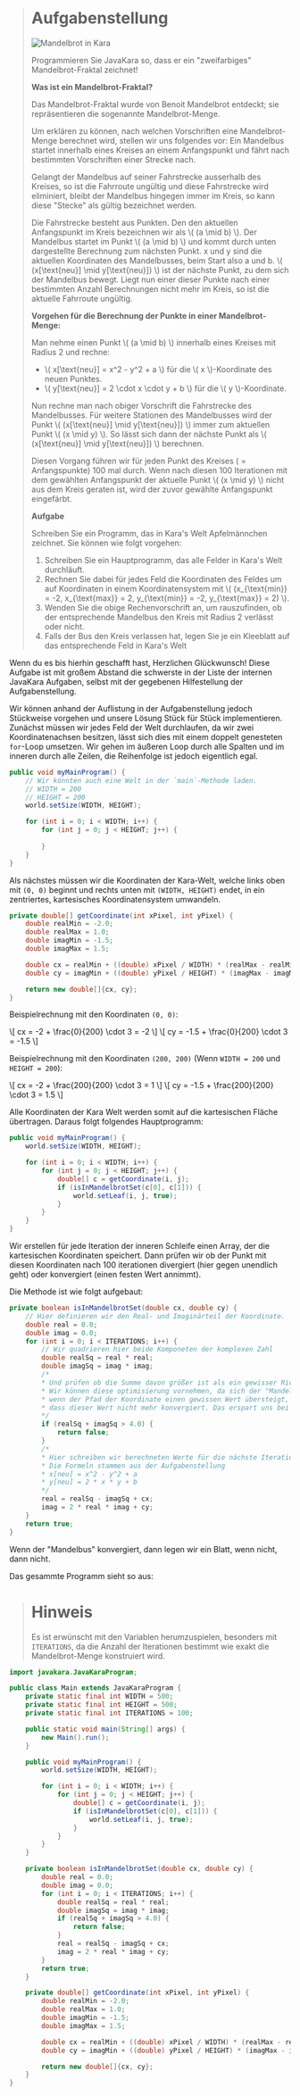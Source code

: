 > # Aufgabenstellung
>
> ![Mandelbrot in Kara](./img/Mandelbrot.png)
>
> Programmieren Sie JavaKara so, dass er ein "zweifarbiges" Mandelbrot-Fraktal zeichnet!
> 
> **Was ist ein Mandelbrot-Fraktal?**
>
> Das Mandelbrot-Fraktal wurde von Benoit Mandelbrot entdeckt; sie repräsentieren die sogenannte Mandelbrot-Menge.
>
> Um erklären zu können, nach welchen Vorschriften eine Mandelbrot-Menge berechnet wird,
> stellen wir uns folgendes vor: 
> Ein Mandelbus startet innerhalb eines Kreises an einem Anfangspunkt und fährt nach bestimmten Vorschriften einer Strecke nach.
>
> Gelangt der Mandelbus auf seiner Fahrstrecke ausserhalb des Kreises,
> so ist die Fahrroute ungültig und diese Fahrstrecke wird eliminiert,
> bleibt der Mandelbus hingegen immer im Kreis, so kann diese "Stecke" als gültig bezeichnet werden.
>
> Die Fahrstrecke besteht aus Punkten.
> Den den aktuellen Anfangspunkt im Kreis bezeichnen wir als \\( (a \mid b) \\).
> Der Mandelbus startet im Punkt \\( (a \mid b) \\) und kommt durch unten dargestellte Berechnung zum nächsten Punkt.
> x und y sind die aktuellen Koordinaten des Mandelbusses, beim Start also a und b.
> \\( (x[\text{neu}] \mid y[\text{neu}]) \\) ist der nächste Punkt, zu dem sich der Mandelbus bewegt.
> Liegt nun einer dieser Punkte nach einer bestimmten Anzahl Berechnungen nicht mehr im Kreis,
> so ist die aktuelle Fahrroute ungültig.
> 
> **Vorgehen für die Berechnung der Punkte in einer Mandelbrot-Menge:**
> 
> Man nehme einen Punkt \\( (a \mid b) \\) innerhalb eines Kreises mit Radius 2 und rechne:
> - \\( x[\text{neu}] = x^2 - y^2 + a \\) für die \\( x \\)-Koordinate des neuen Punktes.
> - \\( y[\text{neu}] = 2 \cdot x \cdot y + b \\) für die \\( y \\)-Koordinate.
> 
> Nun rechne man nach obiger Vorschrift die Fahrstrecke des Mandelbusses.
> Für weitere Stationen des Mandelbusses wird der Punkt \\( (x[\text{neu}] \mid y[\text{neu}]) \\) immer zum aktuellen Punkt \\( (x \mid y) \\).
> So lässt sich dann der nächste Punkt als \\( (x[\text{neu}] \mid y[\text{neu}]) \\) berechnen.
> 
> Diesen Vorgang führen wir für jeden Punkt des Kreises ( = Anfangspunkte) 100 mal durch.
> Wenn nach diesen 100 Iterationen mit dem gewählten Anfangspunkt der aktuelle Punkt \\( (x \mid y) \\)
> nicht aus dem Kreis geraten ist, wird der zuvor gewählte Anfangspunkt eingefärbt.
>
> **Aufgabe**
>
> Schreiben Sie ein Programm, das in Kara's Welt Apfelmännchen zeichnet. Sie können wie folgt vorgehen:
> 1. Schreiben Sie ein Hauptprogramm, das alle Felder in Kara's Welt durchläuft.
> 2. Rechnen Sie dabei für jedes Feld die Koordinaten des Feldes um auf Koordinaten in einem Koordinatensystem mit \\( (x_{\text{min}} = -2, x_{\text{max}} = 2, y_{\text{min}} = -2, y_{\text{max}} = 2) \\).
> 3. Wenden Sie die obige Rechenvorschrift an, um rauszufinden, ob der entsprechende Mandelbus den Kreis mit Radius 2 verlässt oder nicht.
> 4. Falls der Bus den Kreis verlassen hat, legen Sie je ein Kleeblatt auf das entsprechende Feld in Kara's Welt
>

Wenn du es bis hierhin geschafft hast, Herzlichen Glückwunsch! Diese Aufgabe ist mit großem Abstand die schwerste in der Liste der internen JavaKara Aufgaben, selbst mit der gegebenen Hilfestellung der Aufgabenstellung.

Wir können anhand der Auflistung in der Aufgabenstellung jedoch Stückweise vorgehen und unsere Lösung Stück für Stück implementieren. Zunächst müssen wir jedes Feld der Welt durchlaufen, da wir zwei Koordinatenachsen besitzen, lässt sich dies mit einem doppelt genesteten `for`-Loop umsetzen. Wir gehen im äußeren Loop durch alle Spalten und im inneren durch alle Zeilen, die Reihenfolge ist jedoch eigentlich egal.

```Java
public void myMainProgram() {
    // Wir könnten auch eine Welt in der `main`-Methode laden.
    // WIDTH = 200
    // HEIGHT = 200
    world.setSize(WIDTH, HEIGHT);

    for (int i = 0; i < WIDTH; i++) {
        for (int j = 0; j < HEIGHT; j++) {
            
        }
    }
}
```

Als nächstes müssen wir die Koordinaten der Kara-Welt, welche links oben mit `(0, 0)` beginnt und rechts unten mit `(WIDTH, HEIGHT)` endet, in ein zentriertes, kartesisches Koordinatensystem umwandeln.

```Java
private double[] getCoordinate(int xPixel, int yPixel) {
    double realMin = -2.0;
    double realMax = 1.0;
    double imagMin = -1.5;
    double imagMax = 1.5;

    double cx = realMin + ((double) xPixel / WIDTH) * (realMax - realMin);
    double cy = imagMin + ((double) yPixel / HEIGHT) * (imagMax - imagMin);

    return new double[]{cx, cy};
}
```

Beispielrechnung mit den Koordinaten `(0, 0)`:

\\[ cx = -2 + \frac{0}{200} \cdot 3 = -2 \\]
\\[ cy = -1.5 + \frac{0}{200} \cdot 3 = -1.5 \\]

Beispielrechnung mit den Koordinaten `(200, 200)` (Wenn `WIDTH = 200` und `HEIGHT = 200`):

\\[ cx = -2 + \frac{200}{200} \cdot 3 = 1 \\]
\\[ cy = -1.5 + \frac{200}{200} \cdot 3 = 1.5 \\]

Alle Koordinaten der Kara Welt werden somit auf die kartesischen Fläche übertragen. Daraus folgt folgendes Hauptprogramm:

```Java
public void myMainProgram() {
    world.setSize(WIDTH, HEIGHT);

    for (int i = 0; i < WIDTH; i++) {
        for (int j = 0; j < HEIGHT; j++) {
            double[] c = getCoordinate(i, j);
            if (isInMandelbrotSet(c[0], c[1])) {
                world.setLeaf(i, j, true);
            }
        }
    }
}
```

Wir erstellen für jede Iteration der inneren Schleife einen Array, der die kartesischen Koordinaten speichert. Dann prüfen wir ob der Punkt mit diesen Koordinaten nach 100 iterationen divergiert (hier gegen unendlich geht) oder konvergiert (einen festen Wert annimmt).

Die Methode ist wie folgt aufgebaut:

```Java
private boolean isInMandelbrotSet(double cx, double cy) {
    // Hier definieren wir den Real- und Imaginärteil der Koordinate.
    double real = 0.0;
    double imag = 0.0;
    for (int i = 0; i < ITERATIONS; i++) {
        // Wir quadrieren hier beide Komponeten der komplexen Zahl
        double realSq = real * real;
        double imagSq = imag * imag;
        /*
        * Und prüfen ob die Summe davon größer ist als ein gewisser Richtwert (hier 4.0).
        * Wir können diese optimisierung vornehmen, da sich der "Mandelbus" spiralförmig bildet und 
        * wenn der Pfad der Koordinate einen gewissen Wert übersteigt, lässt sich mit sicherheit sagen,
        * dass dieser Wert nicht mehr konvergiert. Das erspart uns bei der Berechnung sehr viele Iterationen.
        */
        if (realSq + imagSq > 4.0) {
            return false;
        }
        /*
        * Hier schreiben wir berechneten Werte für die nächste Iteration auf die alten Variablen.
        * Die Formeln stammen aus der Aufgabenstellung
        * x[neu] = x^2 - y^2 + a
        * y[neu] = 2 * x * y + b
        */
        real = realSq - imagSq + cx;
        imag = 2 * real * imag + cy;
    }
    return true;
}
```

Wenn der "Mandelbus" konvergiert, dann legen wir ein Blatt, wenn nicht, dann nicht.

Das gesammte Programm sieht so aus:

> # Hinweis
>
> Es ist erwünscht mit den Variablen herumzuspielen,
> besonders mit `ITERATIONS`, da die Anzahl der Iterationen bestimmt wie exakt die Mandelbrot-Menge konstruiert wird.

```Java
import javakara.JavaKaraProgram;

public class Main extends JavaKaraProgram {
    private static final int WIDTH = 500;
    private static final int HEIGHT = 500;
    private static final int ITERATIONS = 100;

    public static void main(String[] args) {
        new Main().run();
    }

    public void myMainProgram() {
        world.setSize(WIDTH, HEIGHT);

        for (int i = 0; i < WIDTH; i++) {
            for (int j = 0; j < HEIGHT; j++) {
                double[] c = getCoordinate(i, j);
                if (isInMandelbrotSet(c[0], c[1])) {
                    world.setLeaf(i, j, true);
                }
            }
        }
    }

    private boolean isInMandelbrotSet(double cx, double cy) {
        double real = 0.0;
        double imag = 0.0;
        for (int i = 0; i < ITERATIONS; i++) {
            double realSq = real * real;
            double imagSq = imag * imag;
            if (realSq + imagSq > 4.0) {
                return false;
            }
            real = realSq - imagSq + cx;
            imag = 2 * real * imag + cy;
        }
        return true;
    }

    private double[] getCoordinate(int xPixel, int yPixel) {
        double realMin = -2.0;
        double realMax = 1.0;
        double imagMin = -1.5;
        double imagMax = 1.5;

        double cx = realMin + ((double) xPixel / WIDTH) * (realMax - realMin);
        double cy = imagMin + ((double) yPixel / HEIGHT) * (imagMax - imagMin);

        return new double[]{cx, cy};
    }
}
```